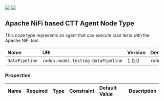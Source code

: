 ![](https://img.shields.io/badge/Status:-RELEASED-green)
![](https://img.shields.io/badge/%20-DEPLOYABLE-blueviolet)

## Apache NiFi based CTT Agent Node Type

This node type represents an agent that can execute load tests with the Apache NiFi tool.

| Name | URI | Version | Derived From |
|:---- |:--- |:------- |:------------ |
| `DataPipeline` | `radon.nodes.testing.DataPipeline` | 1.0.0 | `radon.nodes.testing.LoadTestAgent` |

### Properties

| Name | Required | Type | Constraint | Default Value | Description |
|:---- |:-------- |:---- |:---------- |:------------- |:----------- |

